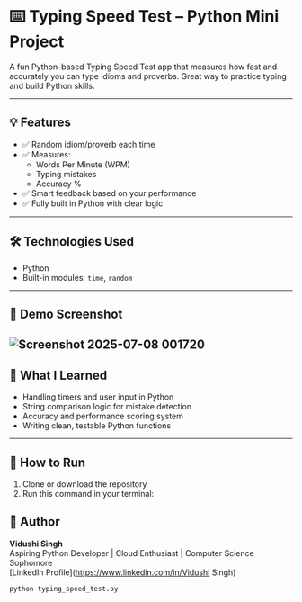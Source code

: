 
# ⌨️ Typing Speed Test – Python Mini Project

A fun Python-based Typing Speed Test app that measures how fast and accurately you can type idioms and proverbs. Great way to practice typing and build Python skills.

---

## 💡 Features

- ✅ Random idiom/proverb each time
- ✅ Measures:
  - Words Per Minute (WPM)
  - Typing mistakes
  - Accuracy %
- ✅ Smart feedback based on your performance
- ✅ Fully built in Python with clear logic

---

## 🛠️ Technologies Used

- Python
- Built-in modules: `time`, `random`

---

## 📸 Demo Screenshot

![Screenshot 2025-07-08 001720](https://github.com/user-attachments/assets/93adde38-56ca-45b0-b45a-259a46590458)
---

## 🧠 What I Learned

- Handling timers and user input in Python
- String comparison logic for mistake detection
- Accuracy and performance scoring system
- Writing clean, testable Python functions

---

## 🚀 How to Run

1. Clone or download the repository
2. Run this command in your terminal:


## 📌 Author

**Vidushi Singh**  
Aspiring Python Developer | Cloud Enthusiast | Computer Science Sophomore  
[LinkedIn Profile](https://www.linkedin.com/in/Vidushi Singh)  

```bash
python typing_speed_test.py
